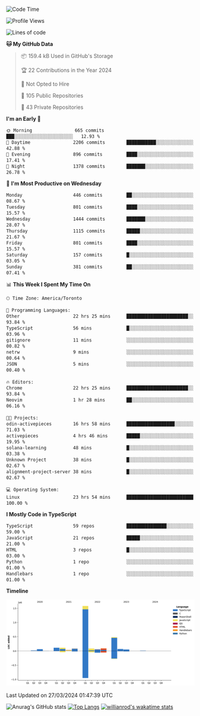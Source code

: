 <!--START_SECTION:waka-->
![Code Time](http://img.shields.io/badge/Code%20Time-1%2C343%20hrs%2059%20mins-blue)

![Profile Views](http://img.shields.io/badge/Profile%20Views-0-blue)

![Lines of code](https://img.shields.io/badge/From%20Hello%20World%20I%27ve%20Written-2.8%20million%20lines%20of%20code-blue)

**🐱 My GitHub Data** 

> 📦 159.4 kB Used in GitHub's Storage 
 > 
> 🏆 22 Contributions in the Year 2024
 > 
> 🚫 Not Opted to Hire
 > 
> 📜 105 Public Repositories 
 > 
> 🔑 43 Private Repositories 
 > 
**I'm an Early 🐤** 

```text
🌞 Morning                665 commits         ███░░░░░░░░░░░░░░░░░░░░░░   12.93 % 
🌆 Daytime                2206 commits        ███████████░░░░░░░░░░░░░░   42.88 % 
🌃 Evening                896 commits         ████░░░░░░░░░░░░░░░░░░░░░   17.41 % 
🌙 Night                  1378 commits        ███████░░░░░░░░░░░░░░░░░░   26.78 % 
```
📅 **I'm Most Productive on Wednesday** 

```text
Monday                   446 commits         ██░░░░░░░░░░░░░░░░░░░░░░░   08.67 % 
Tuesday                  801 commits         ████░░░░░░░░░░░░░░░░░░░░░   15.57 % 
Wednesday                1444 commits        ███████░░░░░░░░░░░░░░░░░░   28.07 % 
Thursday                 1115 commits        █████░░░░░░░░░░░░░░░░░░░░   21.67 % 
Friday                   801 commits         ████░░░░░░░░░░░░░░░░░░░░░   15.57 % 
Saturday                 157 commits         █░░░░░░░░░░░░░░░░░░░░░░░░   03.05 % 
Sunday                   381 commits         ██░░░░░░░░░░░░░░░░░░░░░░░   07.41 % 
```


📊 **This Week I Spent My Time On** 

```text
🕑︎ Time Zone: America/Toronto

💬 Programming Languages: 
Other                    22 hrs 25 mins      ███████████████████████░░   93.84 % 
TypeScript               56 mins             █░░░░░░░░░░░░░░░░░░░░░░░░   03.96 % 
gitignore                11 mins             ░░░░░░░░░░░░░░░░░░░░░░░░░   00.82 % 
netrw                    9 mins              ░░░░░░░░░░░░░░░░░░░░░░░░░   00.64 % 
JSON                     5 mins              ░░░░░░░░░░░░░░░░░░░░░░░░░   00.40 % 

🔥 Editors: 
Chrome                   22 hrs 25 mins      ███████████████████████░░   93.84 % 
Neovim                   1 hr 28 mins        ██░░░░░░░░░░░░░░░░░░░░░░░   06.16 % 

🐱‍💻 Projects: 
odin-activepieces        16 hrs 58 mins      ██████████████████░░░░░░░   71.03 % 
activepieces             4 hrs 46 mins       █████░░░░░░░░░░░░░░░░░░░░   19.95 % 
solana-learning          48 mins             █░░░░░░░░░░░░░░░░░░░░░░░░   03.38 % 
Unknown Project          38 mins             █░░░░░░░░░░░░░░░░░░░░░░░░   02.67 % 
alignment-project-server 38 mins             █░░░░░░░░░░░░░░░░░░░░░░░░   02.67 % 

💻 Operating System: 
Linux                    23 hrs 54 mins      █████████████████████████   100.00 % 
```

**I Mostly Code in TypeScript** 

```text
TypeScript               59 repos            ███████████████░░░░░░░░░░   59.00 % 
JavaScript               21 repos            █████░░░░░░░░░░░░░░░░░░░░   21.00 % 
HTML                     3 repos             █░░░░░░░░░░░░░░░░░░░░░░░░   03.00 % 
Python                   1 repo              ░░░░░░░░░░░░░░░░░░░░░░░░░   01.00 % 
Handlebars               1 repo              ░░░░░░░░░░░░░░░░░░░░░░░░░   01.00 % 
```



**Timeline**

![Lines of Code chart](https://raw.githubusercontent.com/wise-introvert/wise-introvert/master/assets/bar_graph.png)


 Last Updated on 27/03/2024 01:47:39 UTC
<!--END_SECTION:waka-->

![Anurag's GitHub stats](https://github-readme-stats.vercel.app/api?username=wise-introvert&count_private=true&show_icons=true)
[![Top Langs](https://github-readme-stats.vercel.app/api/top-langs/?username=wise-introvert&langs_count=10)](https://github.com/anuraghazra/github-readme-stats)
[![willianrod's wakatime stats](https://github-readme-stats.vercel.app/api/wakatime?username=wiseintrovert)](https://github.com/anuraghazra/github-readme-stats)
